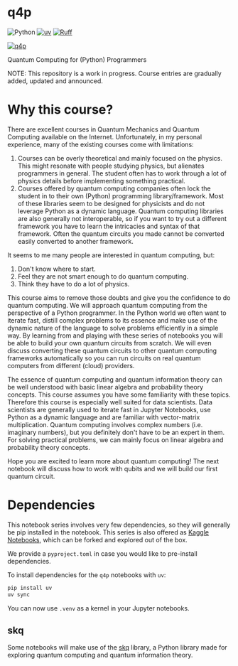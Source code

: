 # q4p

![Python](https://img.shields.io/badge/python-3.10%2B-blue)
[![uv](https://img.shields.io/endpoint?url=https://raw.githubusercontent.com/astral-sh/uv/main/assets/badge/v0.json)](https://github.com/astral-sh/uv)
[![Ruff](https://img.shields.io/endpoint?url=https://raw.githubusercontent.com/astral-sh/ruff/main/assets/badge/v2.json)](https://github.com/astral-sh/ruff)

[![q4p](q4p.png)](https://carlo.ai/q4p)

Quantum Computing for (Python) Programmers

NOTE: This repository is a work in progress. Course entries are gradually added, updated and announced.

# Why this course?

There are excellent courses in Quantum Mechanics and Quantum Computing available on the Internet. Unfortunately, in my personal experience, many of the existing courses come with limitations:

1. Courses can be overly theoretical and mainly focused on the physics. This might resonate with people studying physics, but alienates programmers in general. The student often has to work through a lot of physics details before implementing something practical.
2. Courses offered by quantum computing companies often lock the student in to their own (Python) programming library/framework. Most of these libraries seem to be designed for physicists and do not leverage Python as a dynamic language. Quantum computing libraries are also generally not interoperable, so if you want to try out a different framework you have to learn the intricacies and syntax of that framework. Often the quantum circuits you made cannot be converted easily converted to another framework.

It seems to me many people are interested in quantum computing, but:

1. Don't know where to start.
2. Feel they are not smart enough to do quantum computing.
3. Think they have to do a lot of physics.

This course aims to remove those doubts and give you the confidence to do quantum computing. We will approach quantum computing from the perspective of a Python programmer. In the Python world we often want to iterate fast, distill complex problems to its essence and make use of the dynamic nature of the language to solve problems efficiently in a simple way. By learning from and playing with these series of notebooks you will be able to build your own quantum circuits from scratch. We will even discuss converting these quantum circuits to other quantum computing frameworks automatically so you can run circuits on real quantum computers from different (cloud) providers.

The essence of quantum computing and quantum information theory can be well understood with basic linear algebra and probability theory concepts. This course assumes you have some familiarity with these topics. Therefore this course is especially well suited for data scientists. Data scientists are generally used to iterate fast in Jupyter Notebooks, use Python as a dynamic language and are familiar with vector-matrix multiplication. Quantum computing involves complex numbers (i.e. imaginary numbers), but you definitely don't have to be an expert in them. For solving practical problems, we can mainly focus on linear algebra and probability theory concepts.

Hope you are excited to learn more about quantum computing! The next notebook will discuss how to work with qubits and we will build our first quantum circuit.

# Dependencies

This notebook series involves very few dependencies, so they will generally be pip installed in the notebook. This series is also offered as [Kaggle Notebooks](https://www.kaggle.com/search?q=q4p+-+in%3Anotebooks), which can be forked and explored out of the box.

We provide a `pyproject.toml` in case you would like to pre-install dependencies.

To install dependencies for the `q4p` notebooks with `uv`:

```bash
pip install uv
uv sync
```

You can now use `.venv` as a kernel in your Jupyter notebooks.

## skq

Some notebooks will make use of the [skq](https://github.com/CarloLepelaars/skq) library, a Python library made for exploring quantum computing and quantum information theory.
